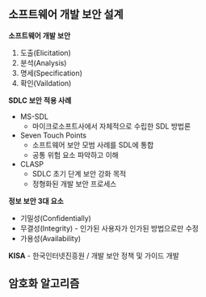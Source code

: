 ## 소프트웨어 개발 보안 설계



**소프트웨어 개발 보안**

1. 도출(Elicitation)
2. 분석(Analysis)
3. 명세(Specification)
4. 확인(Vaildation)



**SDLC 보안 적용 사례**

- MS-SDL 
  - 마이크로소프트사에서 자체적으로 수립한 SDL 방법론
- Seven Touch Points
  - 소프트웨어 보안 모범 사례를 SDL에 통합
  - 공통 위험 요소 파악하고 이해
- CLASP
  - SDLC 초기 단계 보안 강화 목적
  - 정형화된 개발 보안 프로세스



**정보 보안 3대 요소**

- 기밀성(Confidentially)
- 무결성(Integrity) - 인가된 사용자가 인가된 방법으로만 수정
- 가용성(Availability)



**KISA** - 한국인터넷진흥원 / 개발 보안 정책 및 가이드 개발



## 암호화 알고리즘

